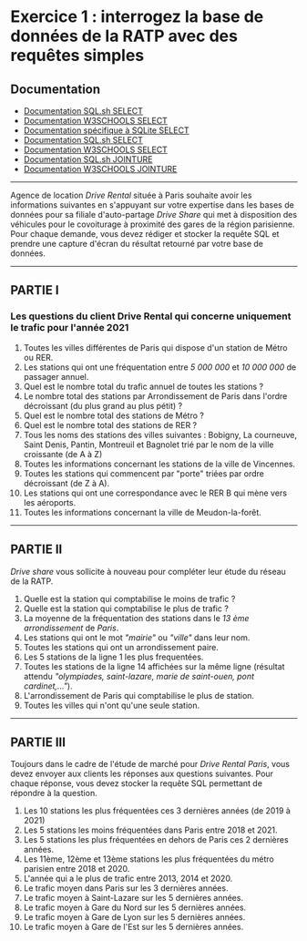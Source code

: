 # Exercice 1 : interrogez la base de données de la RATP avec des requêtes simples

## Documentation

- [Documentation SQL.sh SELECT](https://sql.sh/cours/select)
- [Documentation W3SCHOOLS SELECT](https://www.w3schools.com/sql/sql_select.asp)
- [Documentation spécifique à SQLite SELECT](https://www.sqlite.org/lang_select.html)
- [Documentation SQL.sh SELECT](https://sql.sh/cours/select)
- [Documentation W3SCHOOLS SELECT](https://www.w3schools.com/sql/sql_select.asp)
- [Documentation SQL.sh JOINTURE](https://sql.sh/cours/jointures)
- [Documentation W3SCHOOLS JOINTURE](https://www.w3schools.com/sql/sql_join.asp)

---

Agence de location *Drive Rental* située à Paris souhaite avoir les informations suivantes en s'appuyant sur votre expertise dans les bases de données pour sa filiale d'auto-partage *Drive Share* qui met à disposition des véhicules pour le covoiturage à proximité des gares de la région parisienne.
Pour chaque demande, vous devez rédiger et stocker la requête SQL et prendre une capture d'écran du résultat retourné par votre base de données.

---

## PARTIE I

### Les questions du client Drive Rental qui concerne uniquement le trafic pour l'année 2021

1. Toutes les villes différentes de Paris qui dispose d'un station de Métro ou RER.
2. Les stations qui ont une fréquentation entre *5 000 000* et *10 000 000* de passager annuel.
3. Quel est le nombre total du trafic annuel de toutes les stations ?
4. Le nombre total des stations par Arrondissement de Paris dans l'ordre décroissant (du plus grand au plus pétit) ?
5. Quel est le nombre total des stations de Métro ?
6. Quel est le nombre total des stations de RER ?
7. Tous les noms des stations des villes suivantes :  Bobigny, La courneuve, Saint Denis, Pantin, Montreuil et Bagnolet trié par le nom de la ville croissante (de A à Z)
8. Toutes les informations concernant les stations de la ville de Vincennes.
9. Toutes les stations qui commencent par "porte" triées par ordre décroissant (de Z à A).
10. Les stations qui ont une correspondance avec le RER B qui mène vers les aéroports.
11. Toutes les informations concernant la ville de Meudon-la-forêt.

---

## PARTIE II

*Drive share* vous sollicite à nouveau pour compléter leur étude du réseau de la RATP.

1. Quelle est la station qui comptabilise le moins de trafic ?
2. Quelle est la station qui comptabilise le plus de trafic ?
3. La moyenne de la fréquentation des stations dans le *13 ème arrondissement* de *Paris*.
4. Les stations qui ont le mot *"mairie"* ou *"ville"* dans leur nom.
5. Toutes les stations qui ont un arrondissement paire.
6. Les 5 stations de la ligne 1 les plus frequentées.
7. Toutes les stations de la ligne 14 affichées sur la même ligne (résultat attendu *"olympiades, saint-lazare, marie de saint-ouen, pont cardinet,..."*).
8. L'arrondissement de Paris qui comptabilise le plus de station.
9. Toutes les villes qui n'ont qu'une seule station.

---

## PARTIE III


Toujours dans le cadre de l'étude de marché pour *Drive Rental Paris*, vous devez envoyer aux clients les réponses aux questions suivantes.
Pour chaque réponse, vous devez stocker la requête SQL permettant de répondre à la question.

1. Les 10 stations les plus fréquentées ces 3 dernières années (de 2019 à 2021)
2. Les 5 stations les moins fréquentées dans Paris entre 2018 et 2021.
3. Les 5 stations les plus fréquentées en dehors de Paris ces 2 dernières années.
4. Les 11ème, 12ème et 13ème stations les plus fréquentées du métro parisien entre 2018 et 2020.
5. L'année qui a le plus de trafic entre 2013, 2014 et 2020.
6. Le trafic moyen dans Paris sur les 3 dernières années.
7. Le trafic moyen à Saint-Lazare sur les 5 dernières années.
8. Le trafic moyen à Gare du Nord sur les 5 dernières années.
9. Le trafic moyen à Gare de Lyon sur les 5 dernières années.
10. Le trafic moyen à Gare de l'Est sur les 5 dernières années.